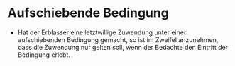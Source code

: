 # Aufschiebende Bedingung

- Hat der Erblasser eine letztwillige Zuwendung unter einer aufschiebenden Bedingung gemacht, so ist im Zweifel anzunehmen, dass die Zuwendung nur gelten soll, wenn der Bedachte den Eintritt der Bedingung erlebt.

